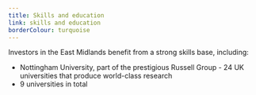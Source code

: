 ```yaml
---
title: Skills and education
link: skills and education
borderColour: turquoise
---
```

Investors in the East Midlands benefit from a strong skills base, including:

- Nottingham University, part of the prestigious Russell Group - 24 UK universities that produce world-class research
- 9 universities in total